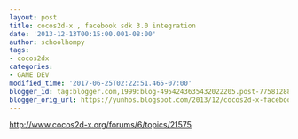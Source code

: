 ```yaml
---
layout: post
title: cocos2d-x , facebook sdk 3.0 integration
date: '2013-12-13T00:15:00.001-08:00'
author: schoolhompy
tags:
- cocos2dx
categories:
- GAME DEV
modified_time: '2017-06-25T02:22:51.465-07:00'
blogger_id: tag:blogger.com,1999:blog-4954243635432022205.post-7758128838920860084
blogger_orig_url: https://yunhos.blogspot.com/2013/12/cocos2d-x-facebook-sdk-30-integration_13.html
---
```


<p><a href="http://www.cocos2d-x.org/forums/6/topics/21575">http://www.cocos2d-x.org/forums/6/topics/21575</a></p>